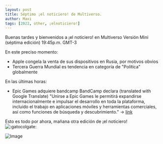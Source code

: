 ```yaml
---
layout: post
title: Séptimo ¡el noticiero! de Multiverso.
author: Maxi
tags: [2022, other, ¡elnoticiero!]
---
```


Buenas tardes y bienvenidos a ¡el noticiero! en Multiverso Versión Mini (séptima edición)
19:45p.m. GMT-3

En este preciso momento:
- Apple congela la venta de sus dispositivos en Rusia, por motivos obvios
- Tercera Guerra Mundial es tendencia en categoría de "Política" globalmente

En las últimas horas:
- Epic Games adquiere bandcamp
BandCamp declara (translated with Google Translate) "Unirse a Epic Games le permitirá expandirse internacionalmente e impulsar el desarrollo en toda la plataforma, incluido el trabajo en aplicaciones móviles y herramientas comerciales, así como funciones de búsqueda y descubrimiento."
-> [link](https://www.ign.com/articles/fortnite-bandcamp-epic-games?utm_source=twitter)


Esto es todo por ahora, mañana otra edición de ¡el noticiero! 
![:gatocolgate:](https://cdn.discordapp.com/emojis/866492083110674433.webp?size=44&quality=lossless) 

![Image](https://media.discordapp.net/attachments/935003688429305887/948712721501786142/unknown.png?width=186&height=300)
